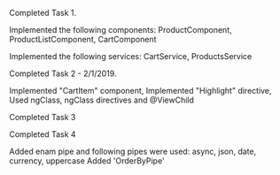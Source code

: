 Completed Task 1.

Implemented the following components:
ProductComponent,
ProductListComponent,
CartComponent

Implemented the following services:
CartService,
ProductsService


Completed Task 2 - 2/1/2019.

Implemented "СartItem" component,
Implemented "Highlight" directive,
Used ngClass, ngClass directives and @ViewChild


Completed Task 3



Completed Task 4

Added enam pipe and following pipes were used: async, json, date, currency, uppercase
Added 'OrderByPipe'